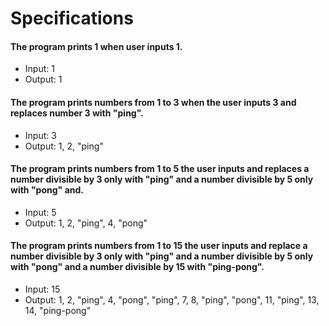 # Specifications

#### The program prints 1 when user inputs 1.
* Input: 1
* Output: 1

#### The program prints numbers from 1 to 3 when the user inputs 3 and replaces number 3 with "ping".
* Input: 3
* Output: 1, 2, "ping"

#### The program prints numbers from 1 to 5 the user inputs and replaces a number divisible by 3 only with "ping" and a number divisible by 5 only with "pong" and.
* Input: 5
* Output: 1, 2, "ping", 4, "pong"

#### The program prints numbers from 1 to 15 the user inputs and replace a number divisible by 3 only with "ping" and a number divisible by 5 only with "pong" and a number divisible by 15 with "ping-pong".
* Input: 15
* Output: 1, 2, "ping", 4, "pong", "ping", 7, 8, "ping", "pong", 11, "ping", 13, 14, "ping-pong"
